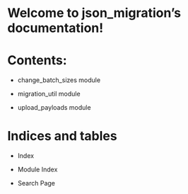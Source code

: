 <!-- json_migration documentation master file, created by
sphinx-quickstart on Wed Dec  1 15:25:28 2021.
You can adapt this file completely to your liking, but it should at least
contain the root `toctree` directive. -->
# Welcome to json_migration’s documentation!

# Contents:


* change_batch_sizes module


* migration_util module


* upload_payloads module


# Indices and tables


* Index


* Module Index


* Search Page
